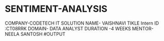 # SENTIMENT-ANALYSIS
COMPANY-CODETECH IT SOLUTION 
NAME- VAISHNAVI TIKLE
Intern ID :CT08RRK 
DOMAIN- DATA ANALYST 
DURATION -4 WEEKS 
MENTOR-NEELA SANTOSH
#OUTPUT
